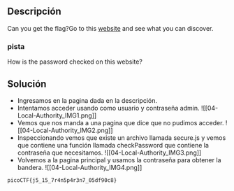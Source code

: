 
## Descripción 

Can you get the flag?Go to this [website](http://saturn.picoctf.net:62423/) and see what you can discover.
### pista

How is the password checked on this website?
## Solución

- Ingresamos en la pagina dada en la descripción.
- Intentamos acceder usando como usuario y contraseña admin.
![[04-Local-Authority_IMG1.png]]
- Vemos que nos manda a una pagina que dice que no pudimos acceder.
![[04-Local-Authority_IMG2.png]]
- Inspeccionando vemos que existe un archivo llamada secure.js y vemos que contiene una función llamada checkPassword que contiene la contraseña que necesitamos.
![[04-Local-Authority_IMG3.png]]
- Volvemos a la pagina principal y usamos la contraseña para obtener la bandera.
![[04-Local-Authority_IMG4.png]]



```
picoCTF{j5_15_7r4n5p4r3n7_05df90c8}
```
